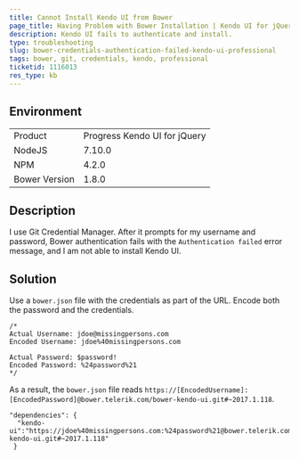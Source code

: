 ```yaml
---
title: Cannot Install Kendo UI from Bower
page_title: Having Problem with Bower Installation | Kendo UI for jQuery
description: Kendo UI fails to authenticate and install.
type: troubleshooting
slug: bower-credentials-authentication-failed-kendo-ui-professional
tags: bower, git, credentials, kendo, professional
ticketid: 1116013
res_type: kb
---
```


## Environment

<table>
 <tr>
  <td>Product</td>
  <td>Progress Kendo UI for jQuery</td>
 </tr>
 <tr>
  <td>NodeJS</td>
  <td>7.10.0</td>
 </tr>
 <tr>
  <td>NPM</td>
  <td>4.2.0</td>
 </tr>
 <tr>
  <td>Bower Version</td>
  <td>1.8.0</td>
 </tr>
</table>

## Description

I use Git Credential Manager. After it prompts for my username and password, Bower authentication fails with the `Authentication failed` error message, and I am not able to install Kendo UI.  

## Solution

Use a `bower.json` file with the credentials as part of the URL. Encode both the password and the credentials.

```
/*
Actual Username: jdoe@missingpersons.com
Encoded Username: jdoe%40missingpersons.com 

Actual Password: $password!
Encoded Password: %24password%21
*/ 
```

As a result, the `bower.json` file reads `https://[EncodedUsername]:[EncodedPassword]@bower.telerik.com/bower-kendo-ui.git#~2017.1.118`.

```
"dependencies": {
  "kendo-ui":"https://jdoe%40missingpersons.com:%24password%21@bower.telerik.com/bower-kendo-ui.git#~2017.1.118"
 } 
 ```
